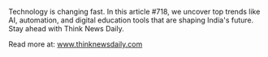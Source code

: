 Technology is changing fast. In this article #718, we uncover top trends like AI, automation, and digital education tools that are shaping India's future. Stay ahead with Think News Daily.

Read more at: www.thinknewsdaily.com